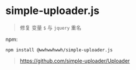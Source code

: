 # simple-uploader.js  
 

 > 修复 变量 `$` 与 `jquery` 重名

npm:

```console
npm install @wwhwwhwwh/simple-uploader.js
```

> https://github.com/simple-uploader/Uploader